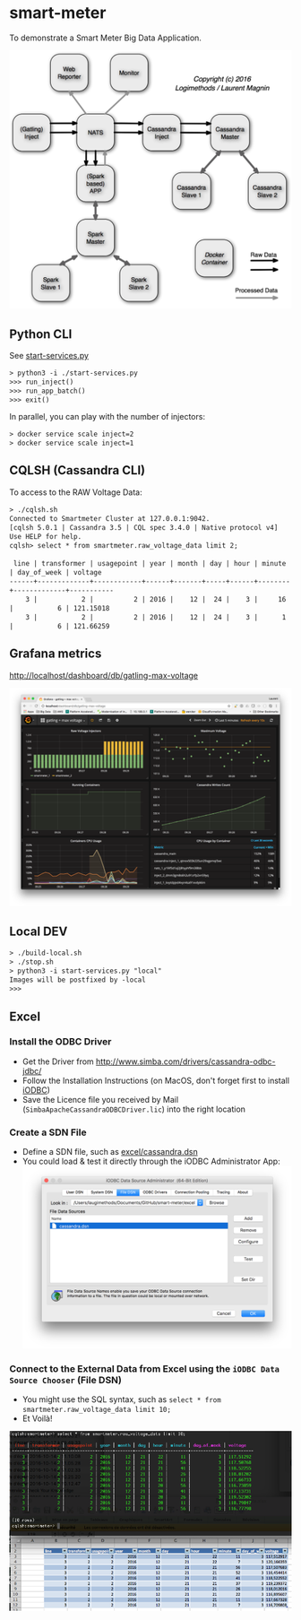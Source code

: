 # smart-meter
To demonstrate a Smart Meter Big Data Application.

![SmartMeter.png](SmartMeter.png "SmartMeter Architecture")

## Python CLI
See [start-services.py](start-services.py)
```
> python3 -i ./start-services.py
>>> run_inject()
>>> run_app_batch()
>>> exit()
```

In parallel, you can play with the number of injectors:
```
> docker service scale inject=2
> docker service scale inject=1
```

## CQLSH (Cassandra CLI)
To access to the RAW Voltage Data:
```
> ./cqlsh.sh
Connected to Smartmeter Cluster at 127.0.0.1:9042.
[cqlsh 5.0.1 | Cassandra 3.5 | CQL spec 3.4.0 | Native protocol v4]
Use HELP for help.
cqlsh> select * from smartmeter.raw_voltage_data limit 2;

 line | transformer | usagepoint | year | month | day | hour | minute | day_of_week | voltage
------+-------------+------------+------+-------+-----+------+--------+-------------+-----------
    3 |           2 |          2 | 2016 |    12 |  24 |    3 |     16 |           6 | 121.15018
    3 |           2 |          2 | 2016 |    12 |  24 |    3 |      1 |           6 | 121.66259
```

## Grafana metrics
[http://localhost/dashboard/db/gatling-max-voltage](http://localhost/dashboard/db/gatling-max-voltage)

![gatling-max-voltage_screenshot.png](images/gatling-max-voltage_screenshot.png "Gatling-max-voltage Screenshot")

## Local DEV
```
> ./build-local.sh
> ./stop.sh
> python3 -i start-services.py "local"
Images will be postfixed by -local
>>>
```

## Excel

### Install the ODBC Driver

* Get the Driver from http://www.simba.com/drivers/cassandra-odbc-jdbc/
* Follow the Installation Instructions (on MacOS, don't forget first to install [iODBC](http://www.iodbc.org/))
* Save the Licence file you received by Mail (`SimbaApacheCassandraODBCDriver.lic`) into the right location

### Create a SDN File

* Define a SDN file, such as [excel/cassandra.dsn](excel/cassandra.dsn)
* You could load & test it directly through the iODBC Administrator App:
![iODBC_test_sdn_file.png](excel/iODBC_test_sdn_file.png)

### Connect to the External Data from Excel using the `iODBC Data Source Chooser` (File DSN)

* You might use the SQL syntax, such as `select * from smartmeter.raw_voltage_data limit 10;`
* Et Voilà!

![from_Cassandra_2_Excel.png](excel/from_Cassandra_2_Excel.png)
